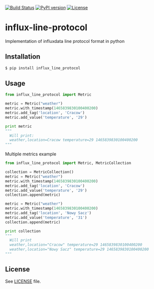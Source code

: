 [![Build Status](https://travis-ci.org/SebastianCzoch/influx-line-protocol.svg?branch=master)](https://travis-ci.org/SebastianCzoch/influx-line-protocol/branches) [![PyPI version](https://badge.fury.io/py/influx-line-protocol.svg)](https://badge.fury.io/py/influx-line-protocol) [![License](https://img.shields.io/badge/license-MIT-brightgreen.svg)](https://github.com/SebastianCzoch/influx-line-protocol/blob/master/LICENSE)
# influx-line-protocol
Implementation of influxdata line protocol format in python

## Installation
```bash
$ pip install influx_line_protocol
```

## Usage
```python
from influx_line_protocol import Metric

metric = Metric("weather")
metric.with_timestamp(1465839830100400200)
metric.add_tag('location', 'Cracow')
metric.add_value('temperature', '29')

print metric
"""
  Will print:
  weather,location=Cracow temperature=29 1465839830100400200
"""
```

Multiple metrics example
```python
from influx_line_protocol import Metric, MetricCollection

collection = MetricCollection()
metric = Metric("weather")
metric.with_timestamp(1465839830100400200)
metric.add_tag('location', 'Cracow')
metric.add_value('temperature', '29')
collection.append(metric)

metric = Metric("weather")
metric.with_timestamp(1465839830100400200)
metric.add_tag('location', 'Nowy Sacz')
metric.add_value('temperature', '31')
collection.append(metric)

print collection
"""
  Will print
  weather,location="Cracow" temperature=29 1465839830100400200
  weather,location="Nowy Sacz" temperature=29 1465839830100400200
"""
```

## License
See [LICENSE](https://github.com/SebastianCzoch/influx-line-protocol/blob/master/LICENSE) file.
